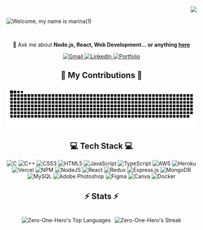 <img align="right" src="https://visitor-badge.laobi.icu/badge?page_id=ZeroOne-Hero.ZeroOne-Hero" />

<br/>

![Welcome, my name is marina(1)](https://github.com/ZeroOne-Hero/ZeroOne-Hero/assets/135366781/28758dce-1493-499a-861e-bb46be853cf0)

<br/>

<div align="center">

💬 Ask me about **Node.js, React, Web Development... or anything [here](https://github.com/ZeroOne-Hero/ZeroOne-Hero/issues)**

 </div>

<div align="center">
  <a href="mailto:qwe39117@gmail.com">
    <img src="https://github.com/ZeroOne-Hero/ZeroOne-Hero/assets/135366781/20f21105-a03a-4992-9d8f-49cb8e9f9bd2" alt="Gmail" height="30"/>
  </a>
  <a href="https://www.linkedin.com/in/ZeroOne-Hero/" target="_blank">
    <img src="https://github.com/ZeroOne-Hero/ZeroOne-Hero/assets/135366781/9f21e1be-f860-4aa3-baf7-7bd8200c140f" alt="LinkedIn" height="30"/>
  </a>
  <a href="https://portfolio-marina-kappa.vercel.app/">
    <img src="https://github.com/ZeroOne-Hero/ZeroOne-Hero/assets/135366781/c47b09d3-9093-42c1-bc5b-29c031965493" alt="Portfolio" height="30"/>
  </a>
</div>

<div align="center">
  <h2>🐍 My Contributions 🐍</h2>

 ![Snake animation](https://github.com/ZeroOne-Hero/ZeroOne-Hero/blob/output/github-contribution-grid-snake.svg)
  
</div>

<div align="center">
<h2>💻 Tech Stack 💻</h2> 
 
![C](https://img.shields.io/badge/c-%2300599C.svg?style=for-the-badge&logo=c&logoColor=white) ![C++](https://img.shields.io/badge/c++-%2300599C.svg?style=for-the-badge&logo=c%2B%2B&logoColor=white) ![CSS3](https://img.shields.io/badge/css3-%231572B6.svg?style=for-the-badge&logo=css3&logoColor=white) ![HTML5](https://img.shields.io/badge/html5-%23E34F26.svg?style=for-the-badge&logo=html5&logoColor=white) ![JavaScript](https://img.shields.io/badge/javascript-%23323330.svg?style=for-the-badge&logo=javascript&logoColor=%23F7DF1E) ![TypeScript](https://img.shields.io/badge/typescript-%23007ACC.svg?style=for-the-badge&logo=typescript&logoColor=white) ![AWS](https://img.shields.io/badge/AWS-%23FF9900.svg?style=for-the-badge&logo=amazon-aws&logoColor=white) ![Heroku](https://img.shields.io/badge/heroku-%23430098.svg?style=for-the-badge&logo=heroku&logoColor=white) ![Vercel](https://img.shields.io/badge/vercel-%23000000.svg?style=for-the-badge&logo=vercel&logoColor=white) ![NPM](https://img.shields.io/badge/NPM-%23CB3837.svg?style=for-the-badge&logo=npm&logoColor=white) ![NodeJS](https://img.shields.io/badge/node.js-6DA55F?style=for-the-badge&logo=node.js&logoColor=white) ![React](https://img.shields.io/badge/react-%2320232a.svg?style=for-the-badge&logo=react&logoColor=%2361DAFB) ![Redux](https://img.shields.io/badge/redux-%23593d88.svg?style=for-the-badge&logo=redux&logoColor=white) ![Express.js](https://img.shields.io/badge/express.js-%23404d59.svg?style=for-the-badge&logo=express&logoColor=%2361DAFB) ![MongoDB](https://img.shields.io/badge/MongoDB-%234ea94b.svg?style=for-the-badge&logo=mongodb&logoColor=white) ![MySQL](https://img.shields.io/badge/mysql-%2300000f.svg?style=for-the-badge&logo=mysql&logoColor=white) ![Adobe Photoshop](https://img.shields.io/badge/adobe%20photoshop-%2331A8FF.svg?style=for-the-badge&logo=adobe%20photoshop&logoColor=white) ![Figma](https://img.shields.io/badge/figma-%23F24E1E.svg?style=for-the-badge&logo=figma&logoColor=white) ![Canva](https://img.shields.io/badge/Canva-%2300C4CC.svg?style=for-the-badge&logo=Canva&logoColor=white) ![Docker](https://img.shields.io/badge/docker-%230db7ed.svg?style=for-the-badge&logo=docker&logoColor=white)

</div>
<h2 align="center">⚡ Stats ⚡</h2>
<br>

<div align="center" style="display: flex; justify-content: center; align-items: center; flex-wrap: wrap;">
  <img src="https://github-readme-stats.vercel.app/api/top-langs/?username=ZeroOne-Hero&theme=merko&show_icons=true&hide_border=true&layout=compact" alt="Zero-One-Hero's Top Languages" style="height: 187px; width: auto; margin-right: 10px;" />
  <img src="https://github-readme-streak-stats.herokuapp.com/?user=ZeroOne-Hero&theme=merko&hide_border=true" alt="Zero-One-Hero's Streak" style="height: 187px; width: auto;" />
</div>

<br/>

